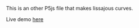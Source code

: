 This is an other P5js file that makes lissajous curves.

Live demo [here](https://lissajous-curves-gferrate.netlify.app/)
